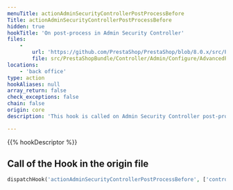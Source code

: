 ```yaml
---
menuTitle: actionAdminSecurityControllerPostProcessBefore
Title: actionAdminSecurityControllerPostProcessBefore
hidden: true
hookTitle: 'On post-process in Admin Security Controller'
files:
    -
        url: 'https://github.com/PrestaShop/PrestaShop/blob/8.0.x/src/PrestaShopBundle/Controller/Admin/Configure/AdvancedParameters/SecurityController.php'
        file: src/PrestaShopBundle/Controller/Admin/Configure/AdvancedParameters/SecurityController.php
locations:
    - 'back office'
type: action
hookAliases: null
array_return: false
check_exceptions: false
chain: false
origin: core
description: 'This hook is called on Admin Security Controller post-process before processing any form'

---
```


{{% hookDescriptor %}}

## Call of the Hook in the origin file

```php
dispatchHook('actionAdminSecurityControllerPostProcessBefore', ['controller' => $this])
```
